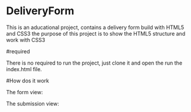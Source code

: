 # DeliveryForm

This is an aducational project, contains a delivery form build with HTML5 and CSS3
the purpose of this project is to show the HTML5 structure and work with CSS3


#required

There is no required to run the project, just clone it and open the run the index.html file.

#How dos it work

The form view:


The submission view:

